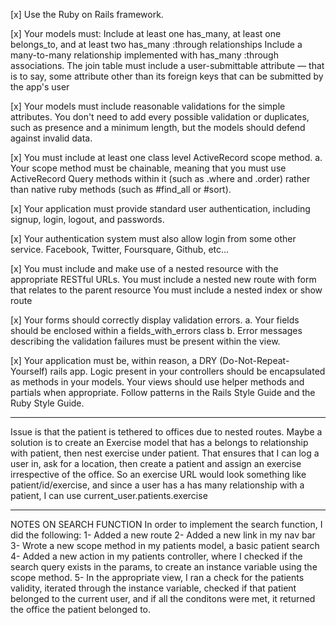 [x] Use the Ruby on Rails framework.

[x] Your models must: Include at least one has_many, at least one belongs_to, and at least two has_many :through relationships Include a many-to-many relationship implemented with has_many :through associations. The join table must include a user-submittable attribute — that is to say, some attribute other than its foreign keys that can be submitted by the app's user

[x] Your models must include reasonable validations for the simple attributes. You don't need to add every possible validation or duplicates, such as presence and a minimum length, but the models should defend against invalid data.

[x] You must include at least one class level ActiveRecord scope method. a. Your scope method must be chainable, meaning that you must use ActiveRecord Query methods within it (such as .where and .order) rather than native ruby methods (such as #find_all or #sort).

[x] Your application must provide standard user authentication, including signup, login, logout, and passwords.

[x] Your authentication system must also allow login from some other service. Facebook, Twitter, Foursquare, Github, etc...

[x] You must include and make use of a nested resource with the appropriate RESTful URLs. You must include a nested new route with form that relates to the parent resource You must include a nested index or show route

[x] Your forms should correctly display validation errors. a. Your fields should be enclosed within a fields_with_errors class b. Error messages describing the validation failures must be present within the view.

[x] Your application must be, within reason, a DRY (Do-Not-Repeat-Yourself) rails app. Logic present in your controllers should be encapsulated as methods in your models. Your views should use helper methods and partials when appropriate. Follow patterns in the Rails Style Guide and the Ruby Style Guide.


-------------------------------------
Issue is that the patient is tethered to offices due to nested routes. Maybe a solution is to create an Exercise model that has a belongs to relationship with patient, then nest exercise under patient. That ensures that I can log a user in, ask for a location, then create a patient and assign an exercise irrespective of the office. So an exercise URL would look something like patient/id/exercise, and since a user has a has many relationship with a patient, I can use current_user.patients.exercise


-------------------------------------
NOTES ON SEARCH FUNCTION
In order to implement the search function, I did the following:
1- Added a new route
2- Added a new link in my nav bar
3- Wrote a new scope method in my patients model, a basic patient search
4- Added a new action in my patients controller, where I checked if the search query exists in the params,
to create an instance variable using the scope method.
5- In the appropriate view, I ran a check for the patients validity, iterated through the instance variable, checked
if that patient belonged to the current user, and if all the conditons were met, it returned the office the patient 
belonged to.
